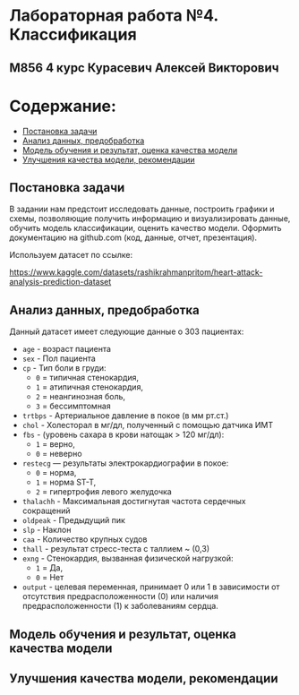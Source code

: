 # Лабораторная работа №4. Классификация
## М856 4 курс Курасевич Алексей Викторович

# Содержание:
* [Постановка задачи](#постановка-задачи)
* [Анализ данных, предобработка](#анализ-данных-предобработка)
* [Модель обучения и результат, оценка качества модели](#модель-обучения-и-результат-оценка-качества-модели)
* [Улучшения качества модели, рекомендации](#улучшения-качества-модели-рекомендации)

## Постановка задачи
В задании нам предстоит исследовать данные, построить графики и схемы, позволяющие получить
информацию и визуализировать данные, обучить модель классификации,
оценить качество модели. Оформить документацию на github.com (код, данные, отчет,
презентация).

Используем датасет по ссылке:

https://www.kaggle.com/datasets/rashikrahmanpritom/heart-attack-analysis-prediction-dataset


## Анализ данных, предобработка
Данный датасет имеет следующие данные о 303 пациентах:
  - `age` - возраст пациента  
  - `sex` - Пол пациента  
  - `cp` - Тип боли в груди: 
    - `0` = типичная стенокардия, 
    - `1` = атипичная стенокардия, 
    - `2` = неангинозная боль, 
    - `3` = бессимптомная
  - `trtbps` - Артериальное давление в покое (в мм рт.ст.)
  - `chol` - Холесторал в мг/дл, полученный с помощью датчика ИМТ
  - `fbs` - (уровень сахара в крови натощак > 120 мг/дл):
    -  `1` = верно, 
    -  `0` = неверно
  - `restecg` — результаты электрокардиографии в покое:
    -  `0` = норма, 
    -  `1` = норма ST-T, 
    -  `2` = гипертрофия левого желудочка
  - `thalachh` - Максимальная достигнутая частота сердечных сокращений
  - `oldpeak` - Предыдущий пик
  - `slp` - Наклон
  - `caa` - Количество крупных судов
  - `thall` - результат стресс-теста с таллием ~ (0,3)
  - `exng` - Стенокардия, вызванная физической нагрузкой:
    -  `1` = Да,
    -  `0` = Нет
  - `output` - целевая переменная, принимает 0 или 1 в зависимости от отсутствия предрасположенности (0) или наличия предрасположенности (1) к заболеваниям сердца.


## Модель обучения и результат, оценка качества модели



## Улучшения качества модели, рекомендации

